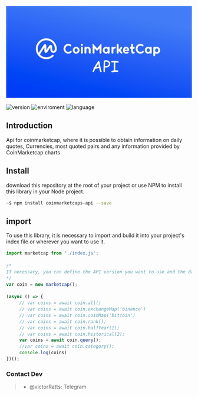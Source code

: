 <center>
     <img src="./assets/coinmarketcap-logo-2.jpg" />
</center>

 ![version](https://img.shields.io/badge/version-1.0-blue) ![enviroment](https://img.shields.io/badge/enviroment-Nodejs-green) ![language](https://img.shields.io/badge/language-Javascript-yellow) 

## Introduction

Api for coinmarketcap, where it is possible to obtain information on daily quotes, Currencies, most quoted pairs and any information provided by CoinMarketcap charts

## Install 

download this repository at the root of your project or use NPM to install this library in your Node project.

```sh
~$ npm install coinmarketcaps-api --save
```

## import

To use this library, it is necessary to import and build it into your project's index file or wherever you want to use it.

```js
import marketcap from "./index.js";

/*
If necessary, you can define the API version you want to use and the data path you want to get.
*/
var coin = new marketcap();

(async () => {
     // var coins = await coin.all()
     // var coins = await coin.exchangeMap('binance')
     // var coins = await coin.coinMap('bitcoin')
     // var coins = await coin.rank();
     // var coins = await coin.halfYear(1);
     // var coins = await coin.historical(2);
     var coins = await coin.query();
     //var coins = await coin.category();
     console.log(coins)
})();

```




### Contact Dev

>- @victorRatts: Telegram
